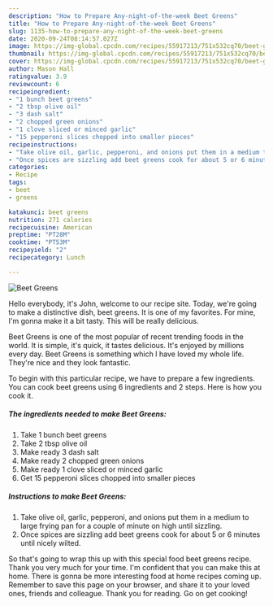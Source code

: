 ```yaml
---
description: "How to Prepare Any-night-of-the-week Beet Greens"
title: "How to Prepare Any-night-of-the-week Beet Greens"
slug: 1135-how-to-prepare-any-night-of-the-week-beet-greens
date: 2020-09-24T08:14:57.027Z
image: https://img-global.cpcdn.com/recipes/55917213/751x532cq70/beet-greens-recipe-main-photo.jpg
thumbnail: https://img-global.cpcdn.com/recipes/55917213/751x532cq70/beet-greens-recipe-main-photo.jpg
cover: https://img-global.cpcdn.com/recipes/55917213/751x532cq70/beet-greens-recipe-main-photo.jpg
author: Mason Hall
ratingvalue: 3.9
reviewcount: 6
recipeingredient:
- "1 bunch beet greens"
- "2 tbsp olive oil"
- "3 dash salt"
- "2 chopped green onions"
- "1 clove sliced or minced garlic"
- "15 pepperoni slices chopped into smaller pieces"
recipeinstructions:
- "Take olive oil, garlic, pepperoni, and onions put them in a medium to large frying pan for a couple of minute on high until sizzling."
- "Once spices are sizzling add beet greens cook for about 5 or 6 minutes until nicely wilted."
categories:
- Recipe
tags:
- beet
- greens

katakunci: beet greens 
nutrition: 271 calories
recipecuisine: American
preptime: "PT28M"
cooktime: "PT53M"
recipeyield: "2"
recipecategory: Lunch

---
```



![Beet Greens](https://img-global.cpcdn.com/recipes/55917213/751x532cq70/beet-greens-recipe-main-photo.jpg)

Hello everybody, it's John, welcome to our recipe site. Today, we're going to make a distinctive dish, beet greens. It is one of my favorites. For mine, I'm gonna make it a bit tasty. This will be really delicious.



Beet Greens is one of the most popular of recent trending foods in the world. It is simple, it's quick, it tastes delicious. It's enjoyed by millions every day. Beet Greens is something which I have loved my whole life. They're nice and they look fantastic.


To begin with this particular recipe, we have to prepare a few ingredients. You can cook beet greens using 6 ingredients and 2 steps. Here is how you cook it.

<!--inarticleads1-->

##### The ingredients needed to make Beet Greens:

1. Take 1 bunch beet greens
1. Take 2 tbsp olive oil
1. Make ready 3 dash salt
1. Make ready 2 chopped green onions
1. Make ready 1 clove sliced or minced garlic
1. Get 15 pepperoni slices chopped into smaller pieces




<!--inarticleads2-->

##### Instructions to make Beet Greens:

1. Take olive oil, garlic, pepperoni, and onions put them in a medium to large frying pan for a couple of minute on high until sizzling.
1. Once spices are sizzling add beet greens cook for about 5 or 6 minutes until nicely wilted.




So that's going to wrap this up with this special food beet greens recipe. Thank you very much for your time. I'm confident that you can make this at home. There is gonna be more interesting food at home recipes coming up. Remember to save this page on your browser, and share it to your loved ones, friends and colleague. Thank you for reading. Go on get cooking!
